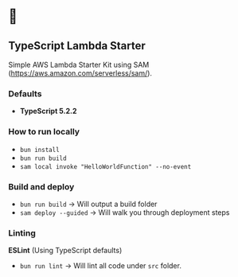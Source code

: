 # 🎠
## TypeScript Lambda Starter
Simple AWS Lambda Starter Kit using SAM (https://aws.amazon.com/serverless/sam/).

### Defaults
- **TypeScript 5.2.2**

### How to run locally
- `bun install`
- `bun run build`
- `sam local invoke "HelloWorldFunction" --no-event`

### Build and deploy
- `bun run build` -> Will output a build folder
- `sam deploy --guided` -> Will walk you through deployment steps

### Linting
**ESLint** (Using TypeScript defaults)
- `bun run lint` -> Will lint all code under `src` folder.